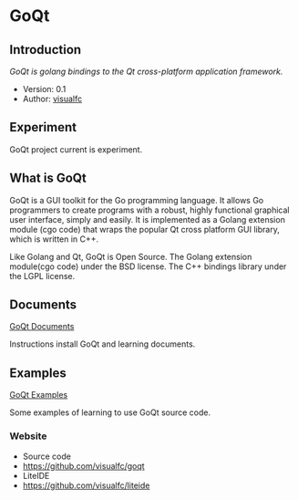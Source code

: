 GoQt
====

## Introduction

_GoQt is golang bindings to the Qt cross-platform application framework._

* Version: 0.1
* Author: [visualfc](mailto:visualfc@gmail.com)


## Experiment
GoQt project current is experiment.

## What is GoQt
GoQt is a GUI toolkit for the Go programming language. It allows Go programmers to create programs with a robust, highly functional graphical user interface, simply and easily. It is implemented as a Golang extension module (cgo code) that wraps the popular Qt cross platform GUI library, which is written in C++.

Like Golang and Qt, GoQt is Open Source. The Golang extension module(cgo code) under the BSD license. The C++ bindings library under the LGPL license. 

## Documents

[GoQt Documents](https://github.com/visualfc/goqt/tree/master/doc)

Instructions install GoQt and learning documents.

## Examples

[GoQt Examples](https://github.com/visualfc/goqt/tree/master/examples)

Some examples of learning to use GoQt source code.

### Website
 * Source code
  * https://github.com/visualfc/goqt
 * LiteIDE
  * https://github.com/visualfc/liteide